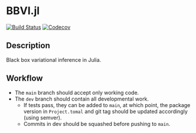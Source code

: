 # BBVI.jl
[![Build Status][ci-img]](https://github.com/luiarthur/BBVI.jl/actions)
[![Codecov][codecov-img]](https://codecov.io/gh/luiarthur/BBVI.jl)


## Description
Black box variational inference in Julia.

## Workflow
- The `main` branch should accept only working code.
- The `dev` branch should contain all developmental work.
    - If tests pass, they can be added to `main`, at which point, the package
      version in `Project.tomal` and git tag 
      should be updated accordingly (using semver).
    - Commits in dev should be squashed before pushing to `main`.


[ci-img]: https://github.com/luiarthur/BBVI.jl/workflows/CI/badge.svg
[codecov-img]: https://img.shields.io/codecov/c/github/luiarthur/BBVI.jl/master.svg?label=codecov
